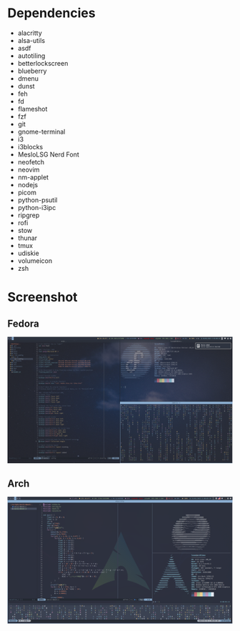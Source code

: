 # Dependencies
- alacritty
- alsa-utils
- asdf
- autotiling
- betterlockscreen
- blueberry
- dmenu
- dunst
- feh
- fd
- flameshot
- fzf
- git
- gnome-terminal
- i3
- i3blocks
- MesloLSG Nerd Font
- neofetch
- neovim
- nm-applet
- nodejs
- picom
- python-psutil
- python-i3ipc
- ripgrep
- rofi
- stow
- thunar
- tmux
- udiskie
- volumeicon
- zsh

# Screenshot

## Fedora
![Alt text](./screenshots/fedora.png "Fedora")

## Arch
![Alt text](./screenshots/arch.png "Arch")
